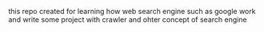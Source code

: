 this repo created for learning how web search engine such as google work and write some project with crawler and ohter concept of search engine

